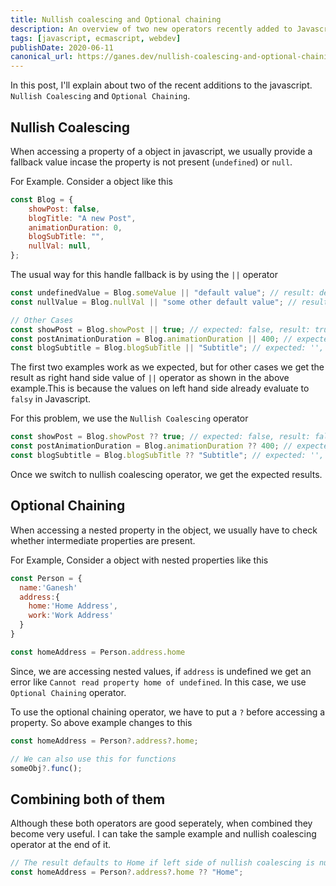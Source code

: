 ```yaml
---
title: Nullish coalescing and Optional chaining
description: An overview of two new operators recently added to Javascript
tags: [javascript, ecmascript, webdev]
publishDate: 2020-06-11
canonical_url: https://ganes.dev/nullish-coalescing-and-optional-chaining/
---
```


In this post, I'll explain about two of the recent additions to the javascript. `Nullish Coalescing` and `Optional Chaining`.

## Nullish Coalescing

When accessing a property of a object in javascript, we usually provide a fallback value incase the property is not present (`undefined`) or `null`.

For Example. Consider a object like this

```js
const Blog = {
	showPost: false,
	blogTitle: "A new Post",
	animationDuration: 0,
	blogSubTitle: "",
	nullVal: null,
};
```

The usual way for this handle fallback is by using the `||` operator

```js
const undefinedValue = Blog.someValue || "default value"; // result: default value
const nullValue = Blog.nullVal || "some other default value"; // result: some other default value

// Other Cases
const showPost = Blog.showPost || true; // expected: false, result: true
const postAnimationDuration = Blog.animationDuration || 400; // expected: 0, result: 400
const blogSubtitle = Blog.blogSubTitle || "Subtitle"; // expected: '', result: Subtitle
```

The first two examples work as we expected, but for other cases we get the result as right hand side value of `||` operator as shown in the above example.This is because the values on left hand side already evaluate to `falsy` in Javascript.

For this problem, we use the `Nullish Coalescing` operator

```js
const showPost = Blog.showPost ?? true; // expected: false, result: false
const postAnimationDuration = Blog.animationDuration ?? 400; // expected: 0, result: 0
const blogSubtitle = Blog.blogSubTitle ?? "Subtitle"; // expected: '', result: ''
```

Once we switch to nullish coalescing operator, we get the expected results.

## Optional Chaining

When accessing a nested property in the object, we usually have to check whether intermediate properties are present.

For Example, Consider a object with nested properties like this

```js
const Person = {
  name:'Ganesh'
  address:{
    home:'Home Address',
    work:'Work Address'
  }
}

const homeAddress = Person.address.home

```

Since, we are accessing nested values, if `address` is undefined we get an error like `Cannot read property home of undefined`. In this case, we use `Optional Chaining` operator.

To use the optional chaining operator, we have to put a `?` before accessing a property. So above example changes to this

```js
const homeAddress = Person?.address?.home;

// We can also use this for functions
someObj?.func();
```

## Combining both of them

Although these both operators are good seperately, when combined they become very useful.
I can take the sample example and nullish coalescing operator at the end of it.

```js
// The result defaults to Home if left side of nullish coalescing is null (or) undefined.
const homeAddress = Person?.address?.home ?? "Home";
```
